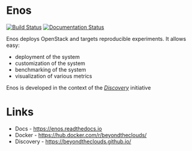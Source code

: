 # Enos

[![Build Status](https://travis-ci.org/BeyondTheClouds/enos.svg?branch=master)](https://travis-ci.org/BeyondTheClouds/enos)
[![Documentation Status](https://readthedocs.org/projects/enos/badge/?version=latest)](http://enos.readthedocs.io/en/latest/?badge=latest)

Enos deploys OpenStack and targets reproducible experiments. It allows easy:

* deployment of the system
* customization of the system
* benchmarking of the system
* visualization of various metrics

Enos is developed in the context of the [*Discovery*](https://beyondtheclouds.github.io/) initiative

# Links

* Docs - https://enos.readthedocs.io
* Docker - https://hub.docker.com/r/beyondtheclouds/
* Discovery - https://beyondtheclouds.github.io/
